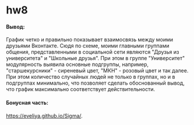 # hw8

#### Вывод:
График четко и правильно показывает взаимосвязь между моими друзьями Вконтакте. Сюдя по схеме, моими главными группами общения, представленными в социальной сети являются "Друзья из университета" и "Школьные друзья". При этом в группе "Университет" модулярность выявила основные подгруппы, например, "старшекурсники" - сиреневый цвет, "МКН" - розовый цвет и так далее. При этом количество случайных людей не только в группах, но и в подгруппах минимально, что позволяет сделать обоснованный вывод, что график максимально соответствует действительности.

 #### Бонусная часть:
https://eveliya.github.io/Sigma/.
